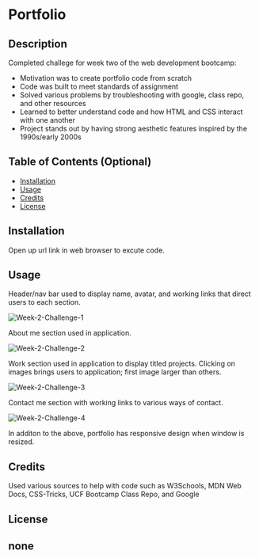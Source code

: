 # Portfolio

## Description

Completed challege for week two of the web development bootcamp:

- Motivation was to create portfolio code from scratch
- Code was built to meet standards of assignment
- Solved various problems by troubleshooting with google, class repo, and other resources
- Learned to better understand code and how HTML and CSS interact with one another
- Project stands out by having strong aesthetic features inspired by the 1990s/early 2000s

## Table of Contents (Optional)

- [Installation](#installation)
- [Usage](#usage)
- [Credits](#credits)
- [License](#license)

## Installation

Open up url link in web browser to excute code.

## Usage

Header/nav bar used to display name, avatar, and working links that direct users to each section.

![Week-2-Challenge-1](https://github.com/ltrinowski42/Week-2-Challenge/blob/main/Assets/ReadMe-Screenshot1.jpg?raw=true)


About me section used in application.

![Week-2-Challenge-2](https://github.com/ltrinowski42/Week-2-Challenge/blob/main/Assets/ReadMe-Screenshot2.jpg?raw=true)


Work section used in application to display titled projects. Clicking on images brings users to application; first image larger than others.

![Week-2-Challenge-3](https://github.com/ltrinowski42/Week-2-Challenge/blob/main/Assets/ReadMe-Screenshot3.jpg?raw=true)


Contact me section with working links to various ways of contact.

![Week-2-Challenge-4](https://github.com/ltrinowski42/Week-2-Challenge/blob/main/Assets/ReadMe-Screenshot4.jpg?raw=true)



In additon to the above, portfolio has responsive design when window is resized.


## Credits

Used various sources to help with code such as W3Schools, MDN Web Docs, CSS-Tricks, UCF Bootcamp Class Repo, and Google 

## License
none
---
